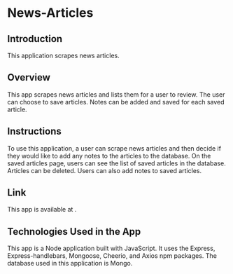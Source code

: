 # News-Articles

## Introduction
This application scrapes news articles.

## Overview
This app scrapes news articles and lists them for a user to review. The user can choose to save articles. Notes can be added and saved for each saved article.

## Instructions
To use this application, a user can scrape news articles and then decide if they would like to add any notes to the articles to the database. On the saved articles page, users can see the list of saved articles in the database. Articles can be deleted. Users can also add notes to saved articles.

## Link
This app is available at .

## Technologies Used in the App
This app is a Node application built with JavaScript. It uses the Express, Express-handlebars, Mongoose, Cheerio, and Axios npm packages. The database used in this application is Mongo. 
